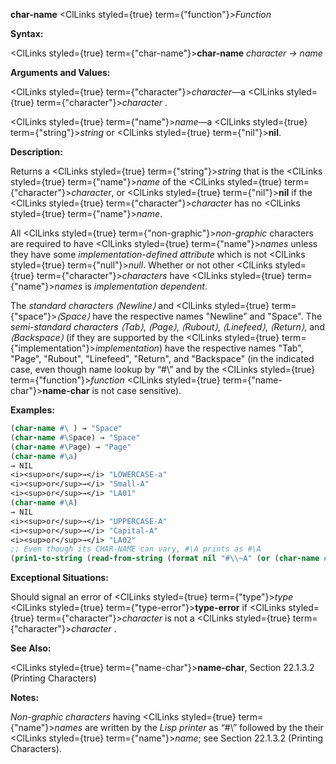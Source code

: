 **char-name** <ClLinks styled={true} term={"function"}><i>Function</i></ClLinks> 



**Syntax:** 



<ClLinks styled={true} term={"char-name"}><b>char-name</b></ClLinks> *character → name* 



**Arguments and Values:** 



<ClLinks styled={true} term={"character"}><i>character</i></ClLinks>—a <ClLinks styled={true} term={"character"}><i>character</i></ClLinks> . 



<ClLinks styled={true} term={"name"}><i>name</i></ClLinks>—a <ClLinks styled={true} term={"string"}><i>string</i></ClLinks> or <ClLinks styled={true} term={"nil"}><b>nil</b></ClLinks>. 



**Description:** 



Returns a <ClLinks styled={true} term={"string"}><i>string</i></ClLinks> that is the <ClLinks styled={true} term={"name"}><i>name</i></ClLinks> of the <ClLinks styled={true} term={"character"}><i>character</i></ClLinks>, or <ClLinks styled={true} term={"nil"}><b>nil</b></ClLinks> if the <ClLinks styled={true} term={"character"}><i>character</i></ClLinks> has no <ClLinks styled={true} term={"name"}><i>name</i></ClLinks>. 



All <ClLinks styled={true} term={"non-graphic"}><i>non-graphic</i></ClLinks> characters are required to have <ClLinks styled={true} term={"name"}><i>names</i></ClLinks> unless they have some *implementation-defined attribute* which is not <ClLinks styled={true} term={"null"}><i>null</i></ClLinks>. Whether or not other <ClLinks styled={true} term={"character"}><i>characters</i></ClLinks> have <ClLinks styled={true} term={"name"}><i>names</i></ClLinks> is *implementation dependent*. 



The *standard characters ⟨Newline⟩* and <ClLinks styled={true} term={"space"}><i>⟨Space⟩</i></ClLinks> have the respective names "Newline" and "Space". The *semi-standard characters ⟨Tab⟩*, *⟨Page⟩*, *⟨Rubout⟩*, *⟨Linefeed⟩*, *⟨Return⟩*, and *⟨Backspace⟩* (if they are supported by the <ClLinks styled={true} term={"implementation"}><i>implementation</i></ClLinks>) have the respective names "Tab", "Page", "Rubout", "Linefeed", "Return", and "Backspace" (in the indicated case, even though name lookup by “#\” and by the <ClLinks styled={true} term={"function"}><i>function</i></ClLinks> <ClLinks styled={true} term={"name-char"}><b>name-char</b></ClLinks> is not case sensitive). 



**Examples:**
```lisp
(char-name #\ ) → "Space" 
(char-name #\Space) → "Space" 
(char-name #\Page) → "Page" 
(char-name #\a) 
→ NIL 
<i><sup>or</sup>→</i> "LOWERCASE-a" 
<i><sup>or</sup>→</i> "Small-A" 
<i><sup>or</sup>→</i> "LA01" 
(char-name #\A) 
→ NIL 
<i><sup>or</sup>→</i> "UPPERCASE-A" 
<i><sup>or</sup>→</i> "Capital-A" 
<i><sup>or</sup>→</i> "LA02" 
;; Even though its CHAR-NAME can vary, #\A prints as #\A 
(prin1-to-string (read-from-string (format nil "#\\~A" (or (char-name #\A) "A")))) → "#\\A" 


```
**Exceptional Situations:** 



Should signal an error of <ClLinks styled={true} term={"type"}><i>type</i></ClLinks> <ClLinks styled={true} term={"type-error"}><b>type-error</b></ClLinks> if <ClLinks styled={true} term={"character"}><i>character</i></ClLinks> is not a <ClLinks styled={true} term={"character"}><i>character</i></ClLinks> . 



**See Also:** 



<ClLinks styled={true} term={"name-char"}><b>name-char</b></ClLinks>, Section 22.1.3.2 (Printing Characters) 



**Notes:** 



*Non-graphic characters* having <ClLinks styled={true} term={"name"}><i>names</i></ClLinks> are written by the *Lisp printer* as “#\” followed by the their <ClLinks styled={true} term={"name"}><i>name</i></ClLinks>; see Section 22.1.3.2 (Printing Characters). 



